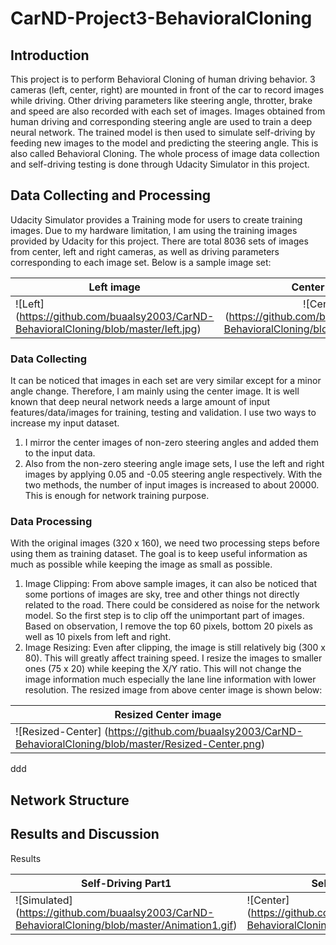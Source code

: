 # CarND-Project3-BehavioralCloning

## Introduction
This project is to perform Behavioral Cloning of human driving behavior. 3 cameras (left, center, right) are mounted in front of the car to record images while driving. Other driving parameters like steering angle, throtter, brake and speed are also recorded with each set of images. Images obtained from human driving and corresponding steering angle are used to train a deep neural network. The trained model is then used to simulate self-driving by feeding new images to the model and predicting the steering angle. This is also called Behavioral Cloning. The whole process of image data collection and self-driving testing is done through Udacity Simulator in this project.  

## Data Collecting and Processing
Udacity Simulator provides a Training mode for users to create training images. Due to my hardware limitation, I am using the training images provided by Udacity for this project. There are total 8036 sets of images from center, left and right cameras, as well as driving parameters corresponding to each image set. Below is a sample image set:

| Left image    | Center image  | Right image  |
| ------------- |:-------------:| ------------ |
|![Left] (https://github.com/buaalsy2003/CarND-BehavioralCloning/blob/master/left.jpg) | ![Center] (https://github.com/buaalsy2003/CarND-BehavioralCloning/blob/master/center.jpg) | ![Right] (https://github.com/buaalsy2003/CarND-BehavioralCloning/blob/master/right.jpg)

### Data Collecting
It can be noticed that images in each set are very similar except for a minor angle change. Therefore, I am mainly using the center image. It is well known that deep neural network needs a large amount of input features/data/images for training, testing and validation. I use two ways to increase my input dataset.
  1. I mirror the center images of non-zero steering angles and added them to the input data. 
  2. Also from the non-zero steering angle image sets, I use the left and right images by applying 0.05 and -0.05 steering angle respectively. 
With the two methods, the number of input images is increased to about 20000. This is enough for network training purpose. 

### Data Processing
With the original images (320 x 160), we need two processing steps before using them as training dataset. The goal is to keep useful information as much as possible while keeping the image as small as possible. 
  1. Image Clipping: From above sample images, it can also be noticed that some portions of images are sky, tree and other things not directly related to the road. There could be considered as noise for the network model. So the first step is to clip off the unimportant part of images. Based on observation, I remove the top 60 pixels, bottom 20 pixels as well as 10 pixels from left and right. 
  2. Image Resizing: Even after clipping, the image is still relatively big (300 x 80). This will greatly affect training speed. I resize the images to smaller ones (75 x 20) while keeping the X/Y ratio. This will not change the image information much especially the lane line information with lower resolution. 
The resized image from above center image is shown below:

| Resized Center image    | 
| ----------------------- |
|![Resized-Center] (https://github.com/buaalsy2003/CarND-BehavioralCloning/blob/master/Resized-Center.png) |

ddd

## Network Structure

## Results and Discussion

Results

| Self-Driving Part1  | Self-Driving Part 2 |
| ------------------- | ------------------- |
|![Simulated] (https://github.com/buaalsy2003/CarND-BehavioralCloning/blob/master/Animation1.gif) | ![Center] (https://github.com/buaalsy2003/CarND-BehavioralCloning/blob/master/Animation2.gif) |
